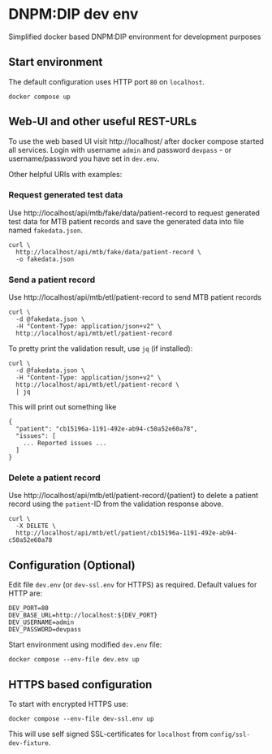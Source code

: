 # DNPM:DIP dev env

Simplified docker based DNPM:DIP environment for development purposes

## Start environment

The default configuration uses HTTP port `80` on `localhost`.

```
docker compose up
```

## Web-UI and other useful REST-URLs

To use the web based UI visit http://localhost/ after docker compose started all services.
Login with username `admin` and password `devpass` - or username/password you have set in `dev.env`.

Other helpful URIs with examples:

### Request generated test data

Use http://localhost/api/mtb/fake/data/patient-record to request generated test data for MTB patient records and save
the generated data into file named `fakedata.json`.

```
curl \
  http://localhost/api/mtb/fake/data/patient-record \
  -o fakedata.json
```

### Send a patient record

Use http://localhost/api/mtb/etl/patient-record to send MTB patient records

```
curl \
  -d @fakedata.json \
  -H "Content-Type: application/json+v2" \
  http://localhost/api/mtb/etl/patient-record
```

To pretty print the validation result, use `jq` (if installed):

```
curl \
  -d @fakedata.json \
  -H "Content-Type: application/json+v2" \
  http://localhost/api/mtb/etl/patient-record \
  | jq
```

This will print out something like

```
{
  "patient": "cb15196a-1191-492e-ab94-c50a52e60a78",
  "issues": [
    ... Reported issues ...
  ]
}
```

### Delete a patient record

Use http://localhost/api/mtb/etl/patient-record/{patient} to delete a patient record using the `patient`-ID from
the validation response above.

```
curl \
  -X DELETE \
  http://localhost/api/mtb/etl/patient/cb15196a-1191-492e-ab94-c50a52e60a78
```

## Configuration (Optional)

Edit file `dev.env` (or `dev-ssl.env` for HTTPS) as required. Default values for HTTP are:

```
DEV_PORT=80
DEV_BASE_URL=http://localhost:${DEV_PORT}
DEV_USERNAME=admin
DEV_PASSWORD=devpass
```

Start environment using modified `dev.env` file:

```
docker compose --env-file dev.env up
```

## HTTPS based configuration

To start with encrypted HTTPS use:

```
docker compose --env-file dev-ssl.env up
```

This will use self signed SSL-certificates for `localhost` from `config/ssl-dev-fixture`.
